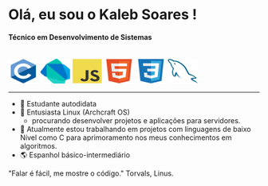 # Olá, eu sou o Kaleb Soares !
#### Técnico em Desenvolvimento de Sistemas
<div style="display:inline-block;"><br>
<img style = "align:center;" width = "60" height = "50" src = "https://github.com/devicons/devicon/blob/master/icons/c/c-original.svg">
<img style = "align:center;" width = "60" height = "50" src = "https://github.com/devicons/devicon/blob/master/icons/dart/dart-original.svg">
<img style = "align:center;" width = "60" height = "50" src = "https://github.com/devicons/devicon/blob/master/icons/javascript/javascript-original.svg">
<img style = "align:center;" width = "60" height = "50" src = "https://github.com/devicons/devicon/blob/master/icons/html5/html5-original.svg">
<img style = "align:center;" width = "60" height = "50" src = "https://github.com/devicons/devicon/blob/master/icons/css3/css3-original.svg">
<img style = "align:center;" width = "60" height = "50" src = "https://github.com/devicons/devicon/blob/master/icons/mysql/mysql-original.svg">
<br></div>

____

- 📕 Estudante autodidata
- 🐧 Entusiasta Linux (Archcraft OS)
  - procurando desenvolver projetos e aplicações para servidores.
- 🎯 Atualmente estou trabalhando em projetos com linguagens de baixo Nível como C para aprimoramento nos meus conhecimentos em algoritmos.
- 🌎 Espanhol básico-intermediário

"Falar é fácil, me mostre o código." Torvals, Linus.



